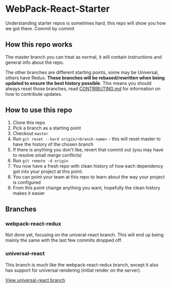 # WebPack-React-Starter
Understanding starter repos is sometimes hard, this repo will show you how we got there. Commit by commit

## How this repo works
The master branch you can treat as normal, it will contain instructions and general info about the repo. 

The other branches are different starting points, some may be Universal, others have Redux. **These branches will be rebased/rewritten when being updated to ensure the best history possible**. This means you should always reset those branches, read [CONTRIBUTING.md](./CONTRIBUTING.md) for information on how to contribute updates.

## How to use this repo
1. Clone this repo
2. Pick a branch as a starting point
3. Checkout `master`
4. Run `git reset --hard origin/<branch-name>` - this will reset master to have the history of the chosen branch
5. If there is anything you don't like, revert that commit out (you may have to resolve small merge conflicts)
6. Run `git remote -d origin`
7. You now have a fresh repo with clean history of how each dependency got into your project at this point.
8. You can point your team at this repo to learn about the way your project is configured
9. From this point change anything you want, hopefully the clean history makes it easier

## Branches
### webpack-react-redux
Not done yet, focusing on the univeral-react branch. This will end up being mainly the same with the last few commits dropped off.

### universal-react
This branch is much like the webpack-react-redux branch, except it also has support for universal rendering (initial render on the server). 

[View universal-react branch](https://github.com/JakeGinnivan/WebPack-React-Starter/blob/universal-react/README.md)

